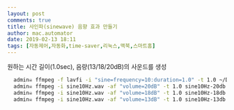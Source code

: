 ```yaml
---
layout: post
comments: true
title: 사인파(sinewave) 음향 효과 만들기
author: mac.automator
date: 2019-02-13 18:11
tags: [자동제어,자동화,time-saver,리눅스,맥북,스마트홈]
---
```


원하는 시간 길이(1.0sec), 음량(13/18/20dB)의 사운드를 생성
```bash
  admin☠ ffmpeg -f lavfi -i "sine=frequency=10:duration=1.0" -t 1.0 ~/Desktop/wav/sine10Hz.wav
  admin☠ ffmpeg -i sine10Hz.wav -af "volume=20dB" -t 1.0 sine10Hz-20db.mp3
  admin☠ ffmpeg -i sine10Hz.wav -af "volume=18dB" -t 1.0 sine10Hz-18db.mp3
  admin☠ ffmpeg -i sine10Hz.wav -af "volume=13dB" -t 1.0 sine10Hz-13db.mp3
```



